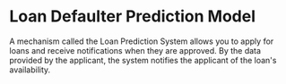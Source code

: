 # Loan Defaulter Prediction Model

A mechanism called the Loan Prediction System allows you to apply for loans and receive notifications when they are approved. By the data provided by the applicant, the system notifies the applicant of the loan's availability.
